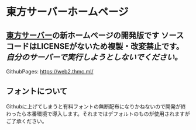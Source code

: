 # 東方サーバーホームページ
[東方サーバー](https://thmc.ml/)の新ホームページの開発版です
ソースコードはLICENSEがないため複製・改変禁止です。
***自分のサーバーで実行しようとしないでください。***
---
GithubPages: https://web2.thmc.ml/

## フォントについて
Githubに上げてしまうと有料フォントの無断配布になりかねないので開発が終わったら本番環境で導入します。それまではデフォルトのものが使用されますがご了承ください。